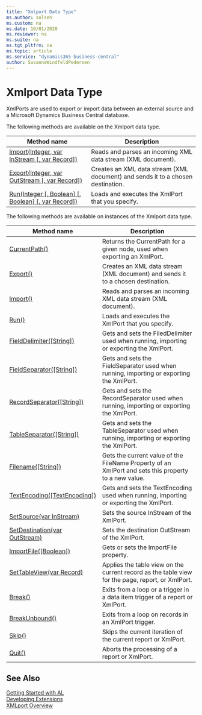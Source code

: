 ```yaml
---
title: "Xmlport Data Type"
ms.author: solsen
ms.custom: na
ms.date: 10/01/2020
ms.reviewer: na
ms.suite: na
ms.tgt_pltfrm: na
ms.topic: article
ms.service: "dynamics365-business-central"
author: SusanneWindfeldPedersen
---
```

[//]: # (START>DO_NOT_EDIT)
[//]: # (IMPORTANT:Do not edit any of the content between here and the END>DO_NOT_EDIT.)
[//]: # (Any modifications should be made in the .xml files in the ModernDev repo.)
# Xmlport Data Type
XmlPorts are used to export or import data between an external source and a Microsoft Dynamics Business Central database.


The following methods are available on the Xmlport data type.


|Method name|Description|
|-----------|-----------|
|[Import(Integer, var InStream [, var Record])](xmlport-import-method.md)|Reads and parses an incoming XML data stream (XML document).|
|[Export(Integer, var OutStream [, var Record])](xmlport-export-method.md)|Creates an XML data stream (XML document) and sends it to a chosen destination.|
|[Run(Integer [, Boolean] [, Boolean] [, var Record])](xmlport-run-method.md)|Loads and executes the XmlPort that you specify.|

The following methods are available on instances of the Xmlport data type.

|Method name|Description|
|-----------|-----------|
|[CurrentPath()](xmlportinstance-currentpath-method.md)|Returns the CurrentPath for a given node, used when exporting an XmlPort.|
|[Export()](xmlportinstance-export-method.md)|Creates an XML data stream (XML document) and sends it to a chosen destination.|
|[Import()](xmlportinstance-import-method.md)|Reads and parses an incoming XML data stream (XML document).|
|[Run()](xmlportinstance-run-method.md)|Loads and executes the XmlPort that you specify.|
|[FieldDelimiter([String])](xmlportinstance-fielddelimiter-method.md)|Gets and sets the FiledDelimiter used when running, importing or exporting the XmlPort.|
|[FieldSeparator([String])](xmlportinstance-fieldseparator-method.md)|Gets and sets the FieldSeparator used when running, importing or exporting the XmlPort.|
|[RecordSeparator([String])](xmlportinstance-recordseparator-method.md)|Gets and sets the RecordSeparator used when running, importing or exporting the XmlPort.|
|[TableSeparator([String])](xmlportinstance-tableseparator-method.md)|Gets and sets the TableSeparator used when running, importing or exporting the XmlPort.|
|[Filename([String])](xmlportinstance-filename-method.md)|Gets the current value of the FileName Property of an XmlPort and sets this property to a new value.|
|[TextEncoding([TextEncoding])](xmlportinstance-textencoding-method.md)|Gets and sets the TextEncoding used when running, importing or exporting the XmlPort.|
|[SetSource(var InStream)](xmlportinstance-setsource-method.md)|Sets the source InStream of the XmlPort.|
|[SetDestination(var OutStream)](xmlportinstance-setdestination-method.md)|Sets the destination OutStream of the XmlPort.|
|[ImportFile([Boolean])](xmlportinstance-importfile-method.md)|Gets or sets the ImportFile property.|
|[SetTableView(var Record)](xmlportinstance-settableview-method.md)|Applies the table view on the current record as the table view for the page, report, or XmlPort.|
|[Break()](xmlportinstance-break-method.md)|Exits from a loop or a trigger in a data item trigger of a report or XmlPort.|
|[BreakUnbound()](xmlportinstance-breakunbound-method.md)|Exits from a loop on records in an XmlPort trigger.|
|[Skip()](xmlportinstance-skip-method.md)|Skips the current iteration of the current report or XmlPort.|
|[Quit()](xmlportinstance-quit-method.md)|Aborts the processing of a report or XmlPort.|

[//]: # (IMPORTANT: END>DO_NOT_EDIT)
## See Also  
[Getting Started with AL](../../devenv-get-started.md)  
[Developing Extensions](../../devenv-dev-overview.md)  
[XMLport Overview](../../devenv-xmlport-overview.md)

